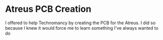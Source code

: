 # Atreus PCB Creation

I offered to help Technomancy by creating the PCB for the Atreus. I did so because I knew it would force me to learn something I've always wanted to do



